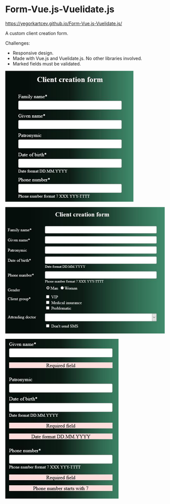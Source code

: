 # Form-Vue.js-Vuelidate.js

https://yegorkartcev.github.io/Form-Vue.js-Vuelidate.js/

A custom client creation form.

Challenges:
* Responsive design.
* Made with Vue.js and Vuelidate.js. No other libraries involved.
* Marked fields must be validated.

![](/images/img1.JPG)

![](/images/img3.JPG)

![](images/img2.JPG)
